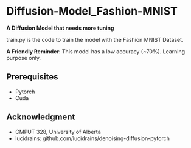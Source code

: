 # Diffusion-Model_Fashion-MNIST
**A Diffusion Model that needs more tuning**

train.py is the code to train the model with the Fashion MNIST Dataset.

**A Friendly Reminder**: This model has a low accuracy (~70%). Learning purpose only.

## Prerequisites
- Pytorch
- Cuda

## Acknowledgment
- CMPUT 328, University of Alberta
- lucidrains: github.com/lucidrains/denoising-diffusion-pytorch

